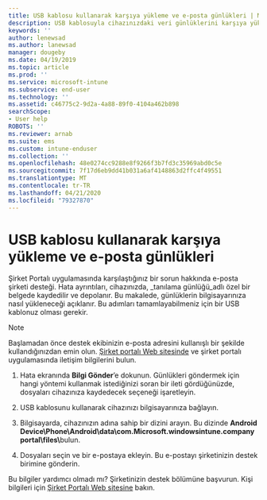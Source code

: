 ```yaml
---
title: USB kablosu kullanarak karşıya yükleme ve e-posta günlükleri | Microsoft Docs
description: USB kablosuyla cihazınızdaki veri günlüklerini karşıya yükleme
keywords: ''
author: lenewsad
ms.author: lanewsad
manager: dougeby
ms.date: 04/19/2019
ms.topic: article
ms.prod: ''
ms.service: microsoft-intune
ms.subservice: end-user
ms.technology: ''
ms.assetid: c46775c2-9d2a-4a88-89f0-4104a462b898
searchScope:
- User help
ROBOTS: ''
ms.reviewer: arnab
ms.suite: ems
ms.custom: intune-enduser
ms.collection: ''
ms.openlocfilehash: 48e0274cc9288e8f9266f3b7fd3c35969abd0c5e
ms.sourcegitcommit: 7f17d6eb9dd41b031a6af4148863d2ffc4f49551
ms.translationtype: MT
ms.contentlocale: tr-TR
ms.lasthandoff: 04/21/2020
ms.locfileid: "79327870"
---
```

# <a name="upload-and-email-logs-using-a-usb-cable"></a>USB kablosu kullanarak karşıya yükleme ve e-posta günlükleri

Şirket Portalı uygulamasında karşılaştığınız bir sorun hakkında e-posta şirketi desteği. Hata ayrıntıları, cihazınızda, _tanılama günlüğü_adlı özel bir belgede kaydedilir ve depolanır. Bu makalede, günlüklerin bilgisayarınıza nasıl yükleneceği açıklanır. Bu adımları tamamlayabilmeniz için bir USB kablonuz olması gerekir.   

> [!Note]
> Başlamadan önce destek ekibinizin e-posta adresini kullanışlı bir şekilde kullandığınızdan emin olun. [Şirket portalı Web sitesinde](https://go.microsoft.com/fwlink/?linkid=2010980) ve şirket portalı uygulamasında iletişim bilgilerini bulun. 

1. Hata ekranında **Bilgi Gönder**’e dokunun. Günlükleri göndermek için hangi yöntemi kullanmak istediğinizi soran bir ileti gördüğünüzde, dosyaları cihazınıza kaydedecek seçeneği işaretleyin.  

2. USB kablosunu kullanarak cihazınızı bilgisayarınıza bağlayın. 

3. Bilgisayarda, cihazınızın adına sahip bir dizini arayın. Bu dizinde <strong>Android Device\Phone\Android\data\com.Microsoft.windowsintune.companyportal\files\\</strong>bulun.

4. Dosyaları seçin ve bir e-postaya ekleyin. Bu e-postayı şirketinizin destek birimine gönderin.

Bu bilgiler yardımcı olmadı mı? Şirketinizin destek bölümüne başvurun. Kişi bilgileri için [Şirket Portalı Web sitesine](https://go.microsoft.com/fwlink/?linkid=2010980) bakın.
